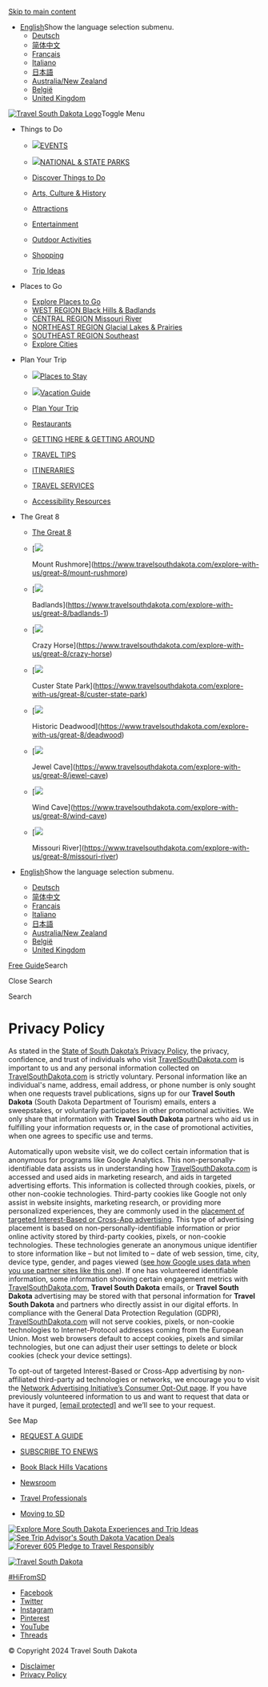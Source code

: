 [Skip to main content](#main)

* [English](https://www.travelsouthdakota.com/)Show the language selection submenu.
    * [Deutsch](https://www.travelsouthdakota.com/german-landing-page)
    * [简体中文](https://www.travelsouthdakota.com/simplified-chinese)
    * [Français](https://www.travelsouthdakota.com/french-landing-page)
    * [Italiano](https://www.travelsouthdakota.com/italian-land-page)
    * [日本語](https://www.travelsouthdakota.com/japanese)
    * [Australia/New Zealand](https://www.travelsouthdakota.com/australia-new-zealand)
    * [België](https://www.travelsouthdakota.com/belgium)
    * [United Kingdom](https://www.travelsouthdakota.com/uk)

[![Travel South Dakota Logo](/themes/custom/mmg8_cog/dist/images/tsd-logo-white-header.png)](https://www.travelsouthdakota.com/ "Travel South Dakota:Home")Toggle Menu

* Things to Do
    
    * [![](/sites/default/files/styles/mega_menu_thumbnail/public/header-uploads/NativeAmericans00074.jpg?itok=TdBk776i)EVENTS](https://www.travelsouthdakota.com/things-to-do/events)
    * [![](/sites/default/files/styles/mega_menu_thumbnail/public/header-uploads/HorsebackRiding00132-medium.jpg?itok=24o_wPWK)NATIONAL & STATE PARKS](https://www.travelsouthdakota.com/things-to-do/national-state-parks)
    
    * [Discover Things to Do](https://www.travelsouthdakota.com/things-do)
    * [Arts, Culture & History](https://www.travelsouthdakota.com/things-to-do/culture-history)
    * [Attractions](https://www.travelsouthdakota.com/things-to-do/attractions)
    * [Entertainment](https://www.travelsouthdakota.com/things-to-do/entertainment)
    * [Outdoor Activities](https://www.travelsouthdakota.com/things-to-do/outdoor-activities)
    * [Shopping](https://www.travelsouthdakota.com/things-to-do/shopping)
    * [Trip Ideas](https://www.travelsouthdakota.com/trip-ideas)
    
* Places to Go
    
    * [Explore Places to Go](https://www.travelsouthdakota.com/places-go)
    * [WEST REGION Black Hills & Badlands](https://www.travelsouthdakota.com/west-region)
    * [CENTRAL REGION Missouri River](https://www.travelsouthdakota.com/central-region)
    * [NORTHEAST REGION Glacial Lakes & Prairies](https://www.travelsouthdakota.com/northeast-region)
    * [SOUTHEAST REGION Southeast](https://www.travelsouthdakota.com/southeast-region)
    * [Explore Cities](https://www.travelsouthdakota.com/trip-ideas/regions-cities "Cities in South Dakota")
    
* Plan Your Trip
    
    * [![](/sites/default/files/styles/mega_menu_thumbnail/public/header-uploads/AlexJohnson00016%20%281%29_0.jpg?itok=hqUww6te)Places to Stay](https://www.travelsouthdakota.com/plan-your-trip/places-stay)
    * [![](/sites/default/files/styles/mega_menu_thumbnail/public/header-uploads/StavKirke00014.jpg?itok=tQfkVnwL)Vacation Guide](https://www.travelsouthdakota.com/request-free-vacation-guide)
    
    * [Plan Your Trip](https://www.travelsouthdakota.com/plan-your-trip)
    * [Restaurants](https://www.travelsouthdakota.com/plan-your-trip/eat-and-drink)
    * [GETTING HERE & GETTING AROUND](https://www.travelsouthdakota.com/plan-your-trip/getting-here-around)
    * [TRAVEL TIPS](https://www.travelsouthdakota.com/plan-your-trip/travel-tips)
    * [ITINERARIES](https://www.travelsouthdakota.com/plan-your-trip/itineraries)
    * [TRAVEL SERVICES](https://www.travelsouthdakota.com/plan-your-trip/travel-services)
    * [Accessibility Resources](https://www.travelsouthdakota.com/south-dakota-accessibility-resources "Accessibility Resources")
    
* The Great 8
    
    * [The Great 8](https://www.travelsouthdakota.com/explore-with-us/great-8)
    * [![](/sites/default/files/styles/mega_menu_great_8/public/header-uploads/rushmore-iconv2.jpg?itok=PybvhwLg)
        
        Mount Rushmore](https://www.travelsouthdakota.com/explore-with-us/great-8/mount-rushmore)
    * [![](/sites/default/files/styles/mega_menu_great_8/public/header-uploads/badlands-iconv2.jpg?itok=FwOC2FG9)
        
        Badlands](https://www.travelsouthdakota.com/explore-with-us/great-8/badlands-1)
    * [![](/sites/default/files/styles/mega_menu_great_8/public/header-uploads/crazy_horse-iconv2.jpg?itok=pBos0SAs)
        
        Crazy Horse](https://www.travelsouthdakota.com/explore-with-us/great-8/crazy-horse)
    * [![](/sites/default/files/styles/mega_menu_great_8/public/header-uploads/custer-iconv2.jpg?itok=6SxsuFOh)
        
        Custer State Park](https://www.travelsouthdakota.com/explore-with-us/great-8/custer-state-park)
    * [![](/sites/default/files/styles/mega_menu_great_8/public/header-uploads/deadwood-iconv2.jpg?itok=K1TekD3q)
        
        Historic Deadwood](https://www.travelsouthdakota.com/explore-with-us/great-8/deadwood)
    * [![](/sites/default/files/styles/mega_menu_great_8/public/header-uploads/jewel_cave-iconv2.jpg?itok=F-qDUOWT)
        
        Jewel Cave](https://www.travelsouthdakota.com/explore-with-us/great-8/jewel-cave)
    * [![](/sites/default/files/styles/mega_menu_great_8/public/header-uploads/wind_cave-iconv2.jpg?itok=k6zDpteN)
        
        Wind Cave](https://www.travelsouthdakota.com/explore-with-us/great-8/wind-cave)
    * [![](/sites/default/files/styles/mega_menu_great_8/public/header-uploads/missouri_river-iconv2.jpg?itok=6PiMc0Az)
        
        Missouri River](https://www.travelsouthdakota.com/explore-with-us/great-8/missouri-river)
    

* [English](https://www.travelsouthdakota.com/)Show the language selection submenu.
    * [Deutsch](https://www.travelsouthdakota.com/german-landing-page)
    * [简体中文](https://www.travelsouthdakota.com/simplified-chinese)
    * [Français](https://www.travelsouthdakota.com/french-landing-page)
    * [Italiano](https://www.travelsouthdakota.com/italian-land-page)
    * [日本語](https://www.travelsouthdakota.com/japanese)
    * [Australia/New Zealand](https://www.travelsouthdakota.com/australia-new-zealand)
    * [België](https://www.travelsouthdakota.com/belgium)
    * [United Kingdom](https://www.travelsouthdakota.com/uk)

[Free Guide](https://www.travelsouthdakota.com/request-free-vacation-guide)Search

Close Search

Search

Privacy Policy
==============

As stated in the [State of South Dakota’s Privacy Policy](https://www.sd.gov/cs?id=kb_article_view&sysparm_article=KB0010220&sys_kb_id=36d91b371b49c51062c8a8eae54bcb9f&spa=1), the privacy, confidence, and trust of individuals who visit [TravelSouthDakota.com](http://travelsouthdakota.com/) is important to us and any personal information collected on [TravelSouthDakota.com](http://travelsouthdakota.com/) is strictly voluntary. Personal information like an individual's name, address, email address, or phone number is only sought when one requests travel publications, signs up for our **Travel South Dakota** (South Dakota Department of Tourism) emails, enters a sweepstakes, or voluntarily participates in other promotional activities. We only share that information with **Travel South Dakota** partners who aid us in fulfilling your information requests or, in the case of promotional activities, when one agrees to specific use and terms. 

Automatically upon website visit, we do collect certain information that is anonymous for programs like Google Analytics. This non-personally-identifiable data assists us in understanding how [TravelSouthDakota.com](http://travelsouthdakota.com/) is accessed and used aids in marketing research, and aids in targeted advertising efforts. This information is collected through cookies, pixels, or other non-cookie technologies. Third-party cookies like Google not only assist in website insights, marketing research, or providing more personalized experiences, they are commonly used in the [placement of targeted Interest-Based or Cross-App advertising](http://www.networkadvertising.org/understanding-online-advertising/). This type of advertising placement is based on non-personally-identifiable information or prior online activity stored by third-party cookies, pixels, or non-cookie technologies. These technologies generate an anonymous unique identifier to store information like – but not limited to – date of web session, time, city, device type, gender, and pages viewed ([see how Google uses data when you use partner sites like this one](https://policies.google.com/technologies/partner-sites)). If one has volunteered identifiable information, some information showing certain engagement metrics with [TravelSouthDakota.com](http://travelsouthdakota.com/), **Travel South Dakota** emails, or **Travel South Dakota** advertising may be stored with that personal information for **Travel South Dakota** and partners who directly assist in our digital efforts. In compliance with the General Data Protection Regulation (GDPR), [TravelSouthDakota.com](http://travelsouthdakota.com/) will not serve cookies, pixels, or non-cookie technologies to Internet-Protocol addresses coming from the European Union. Most web browsers default to accept cookies, pixels and similar technologies, but one can adjust their user settings to delete or block cookies (check your device settings).

To opt-out of targeted Interest-Based or Cross-App advertising by non-affiliated third-party ad technologies or networks, we encourage you to visit the [Network Advertising Initiative’s Consumer Opt-Out page](http://optout.networkadvertising.org/?c=1#!/). If you have previously volunteered information to us and want to request that data or have it purged, [\[email protected\]](https://www.travelsouthdakota.com/cdn-cgi/l/email-protection) and we’ll see to your request.

See Map

* [REQUEST A GUIDE](https://www.travelsouthdakota.com/request-free-vacation-guide)
* [SUBSCRIBE TO ENEWS](https://www.travelsouthdakota.com/travelsmart-email-signup)

* [Book Black Hills Vacations](https://travelsouthdakota.blackhillsvacations.com/Ecomm/Shop/Lodging/650558)
* [Newsroom](https://sdvisit.com/newsroom)
* [Travel Professionals](https://www.travelsouthdakota.com/travel-professionals)
* [Moving to SD](https://www.travelsouthdakota.com/now-hiring)

[![Explore More South Dakota Experiences and Trip Ideas](/themes/custom/mmg8_cog/dist/images/busa.svg)](https://www.visittheusa.com/)[![See Trip Advisor's South Dakota Vacation Deals](/themes/custom/mmg8_cog/dist/images/TA.png)](https://www.tripadvisor.com/Tourism-g28962-South_Dakota-Vacations.html)[![Forever 605 Pledge to Travel Responsibly](/themes/custom/mmg8_cog/dist/images/tsd-forever605-sticker-footer-65h.png)](https://www.travelsouthdakota.com/forever-605)

[![Travel South Dakota](/themes/custom/mmg8_cog/dist/images/tsd-logo-blue-footer.png)](https://www.travelsouthdakota.com/south-dakota-department-of-tourism/contact-us)

[#HiFromSD](https://www.travelsouthdakota.com/hifromsd)

* [Facebook](https://www.facebook.com/travelsouthdakota "Find Us on Facebook")
* [Twitter](https://twitter.com/southdakota "Find Us on Twitter")
* [Instagram](https://www.instagram.com/travelsouthdakota "Find Us on Instagram")
* [Pinterest](https://www.pinterest.com/travelsouthdakota/ "Find Us on Pinterest")
* [YouTube](https://www.youtube.com/@travelsouthdakota "Find Us on YouTube")
* [Threads](https://www.threads.net/@travelsouthdakota)

© Copyright 2024 Travel South Dakota

* [Disclaimer](http://sd.gov/disclaim.aspx)
* [Privacy Policy](https://www.travelsouthdakota.com/privacy-policy)